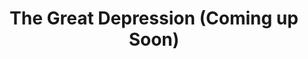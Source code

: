 ---
title: "The Great Depression (Coming up Soon)"
description: "Coming up Soon"
pubDate: 2025-04-27
category: "ok"
draft: false
---
